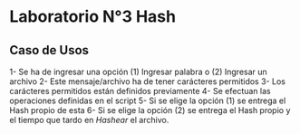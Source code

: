 # Laboratorio N°3 Hash

## Caso de Usos

1- Se ha de ingresar una opción (1) Ingresar palabra o (2) Ingresar un archivo
2- Este mensaje/archivo ha de tener carácteres permitidos
3- Los carácteres permitidos están definidos previamente
4- Se efectuan las operaciones definidas en el script
5- Si se elige la opción (1) se entrega el Hash propio de esta
6- Si se elige la opción (2) se entrega el Hash propio y el tiempo que tardo en _Hashear_ el archivo.


